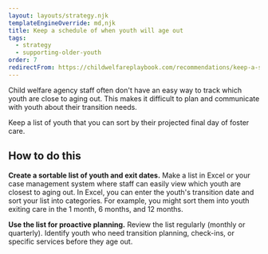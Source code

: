 ```yaml
---
layout: layouts/strategy.njk
templateEngineOverride: md,njk
title: Keep a schedule of when youth will age out
tags:
  - strategy
  - supporting-older-youth
order: 7
redirectFrom: https://childwelfareplaybook.com/recommendations/keep-a-schedule-of-when-youth-will-age-out/
---
```

Child welfare agency staff often don't have an easy way to track which youth are close to aging out. This makes it difficult to plan and communicate with youth about their transition needs. 

Keep a list of youth that you can sort by their projected final day of foster care.

## How to do this

**Create a sortable list of youth and exit dates.** Make a list in Excel or your case management system where staff can easily view which youth are closest to aging out. In Excel, you can enter the youth's transition date and sort your list into categories. For example, you might sort them into youth exiting care in the 1 month, 6 months, and 12 months.

**Use the list for proactive planning.** Review the list regularly (monthly or quarterly). Identify youth who need transition planning, check-ins, or specific services before they age out.
